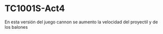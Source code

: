# TC1001S-Act4
En esta versión del juego cannon se aumento la velocidad del proyectil y de los balones
